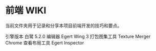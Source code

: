 # 前端 WIKI

当前文件夹用于记录和分享本项目前端开发的技巧和要点。


引擎版本 白鹭 5.2.0
编辑器 Egert Wing 3
打包图集工具 Texture Merger
Chrome 查看布局工具  Egert Inspector